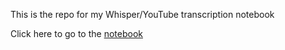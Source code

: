 This is the repo for my Whisper/YouTube transcription notebook

Click here to go to the <a href="https://github.com/AndrewMayneProjects/Whisper/blob/main/WhisperYouTube.ipynb">notebook</a>
